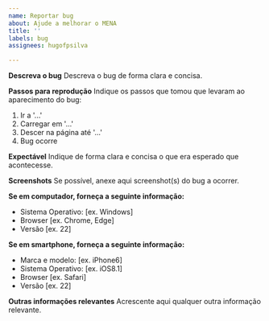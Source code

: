 ```yaml
---
name: Reportar bug
about: Ajude a melhorar o MENA
title: ''
labels: bug
assignees: hugofpsilva

---
```


**Descreva o bug**
Descreva o bug de forma clara e concisa.

**Passos para reprodução**
Indique os passos que tomou que levaram ao aparecimento do bug:
1. Ir a '...'
2. Carregar em '...'
3. Descer na página até '...'
4. Bug ocorre

**Expectável**
Indique de forma clara e concisa o que era esperado que acontecesse.

**Screenshots**
Se possível, anexe aqui screenshot(s) do bug a ocorrer.

**Se em computador, forneça a seguinte informação:**
 - Sistema Operativo: [ex. Windows]
 - Browser [ex. Chrome, Edge]
 - Versão [ex. 22]

**Se em smartphone, forneça a seguinte informação:**
 - Marca e modelo: [ex. iPhone6]
 - Sistema Operativo: [ex. iOS8.1]
 - Browser [ex. Safari]
 - Versão [ex. 22]

**Outras informações relevantes**
Acrescente aqui qualquer outra informação relevante.
